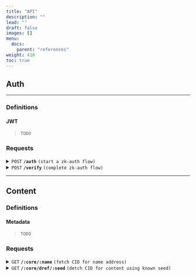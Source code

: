 ```yaml
---
title: "API"
description: ""
lead: ""
draft: false
images: []
menu:
  docs:
    parent: "references"
weight: 410
toc: true
---
```


## Auth

---

### Definitions

#### JWT

> ```
> TODO
> ```

### Requests

<details>
 <summary><code>POST</code> <code><b>/auth</b></code> <code>(start a zk-auth flow)</code></summary>

##### Parameters

> | name            | type     | data type | description                  |
> | --------------- | -------- | --------- | ---------------------------- |
> | account_address | required | string    | wallet account address       |
> | encryption_key  | required | string    | wallet public encryption key |

##### Responses

> | http code | content-type       | response                                 |
> | --------- | ------------------ | ---------------------------------------- |
> | `201`     | `application/json` | `{"nonce": "<nonce>"}`                   |
> | `400`     | `application/json` | `{"code":"400","message":"Bad Request"}` |

##### Example cURL

> ```javascript
>  curl -X POST -H "Content-Type: application/json" --data @post.json http://api.kubelt.com/auth
> ```

</details>

<details>
 <summary><code>POST</code> <code><b>/verify</b></code> <code>(complete zk-auth flow)</code></summary>

##### Parameters

> | name         | type     | data type | description  |
> | ------------ | -------- | --------- | ------------ |
> | signed_nonce | required | string    | signed nonce |

##### Responses

> | http code | content-type       | response                                       |
> | --------- | ------------------ | ---------------------------------------------- |
> | `201`     | `application/json` | `Signed JSON Web Token with user root address` |
> | `400`     | `application/json` | `{"code":"400","message":"Bad Request"}`       |

##### Example cURL

> ```javascript
>  curl -X POST -H "Content-Type: application/json" --data @post.json http://api.kubelt.com/verify
> ```

</details>

---

## Content

### Definitions

#### Metadata

> ```
> TODO
> ```

### Requests

<details>
 <summary><code>GET</code> <code><b>/:core/:name</b></code> <code>(fetch CID for name address)</code></summary>

##### Parameters

> | name    | type     | data type | description                             |
> | ------- | -------- | --------- | --------------------------------------- |
> | core    | required | string    | the content core (e.g. user account id) |
> | address | required | string    | the name hash for the managed content   |

##### Responses

> | http code | content-type       | response                                          |
> | --------- | ------------------ | ------------------------------------------------- |
> | `200`     | `application/json` | `{"cid": "<IPFS CID>", "metadata": "<metadata>"}` |
> | `401`     | `application/json` | `{"code":"401","message": "Content Not Found"}`   |
> | `400`     | `application/json` | `{"code":"400","message":"Bad Request"}`          |

##### Example cURL

> ```javascript
>  curl -X GET -H "Content-Type: application/json" http://<cname or content.kubelt.com>/crt/bb48bdae67206a493787b69821008fcd6249d013125972db3660e75ab6f3c884
> ```

</details>

<details>
 <summary><code>GET</code> <code><b>/:core/dref/:seed</b></code> <code>(detch CID for content using known seed)</code></summary>

##### Parameters

> | name | type     | data type | description                             |
> | ---- | -------- | --------- | --------------------------------------- |
> | core | required | string    | the content core (e.g. user account id) |
> | seed | required | string    | the seed for the kubelt name hash       |

##### Responses

> | http code | content-type       | response                                          |
> | --------- | ------------------ | ------------------------------------------------- |
> | `200`     | `application/json` | `{"cid": "<IPFS CID>", "metadata": "<metadata>"}` |
> | `401`     | `application/json` | `{"code":"401","message": "Content Not Found"}`   |
> | `400`     | `application/json` | `{"code":"400","message":"Bad Request"}`          |

##### Example cURL

> ```javascript
>  curl -X GET -H "Content-Type: application/json" http://<cname or content.kubelt.com>/crt/:dref/charizard
> ```

</details>
